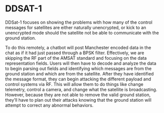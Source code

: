 # DDSAT-1
DDSat-1 focuses on showing the problems with how many of the control messages for satellites are either naturally unencrypted, or kick to an unencrypted mode should the satellite not be able to communicate with the ground station.  

To do this remotely, a chatbot will post Manchester encoded data in the chat as if it had just passed through a BPSK filter.  Effectively, we are skipping the RF part of the AMSAT standard and focusing on the data representation fields.  Users will then have to decode and analyze the data to begin parsing out fields and identifying which messages are from the ground station and which are from the satellite.  After they have identified the message format, they can begin attacking the different payload and control systems via RF.  This will allow them to do things like change telemetry, control a camera, and change what the satellite is broadcasting.  However, because they are not able to remove the valid ground station, they’ll have to plan out their attacks knowing that the ground station will attempt to correct any abnormal behaviors.  

